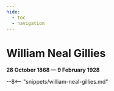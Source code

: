 ```yaml
---
hide:
  - toc
  - navigation
---
```


# William Neal Gillies

**28 October 1868 — 9 February 1928**

--8<-- "snippets/william-neal-gillies.md"

<!--
![](../assets/william-neal-gillies.jpg){ width="32%" }
-->

